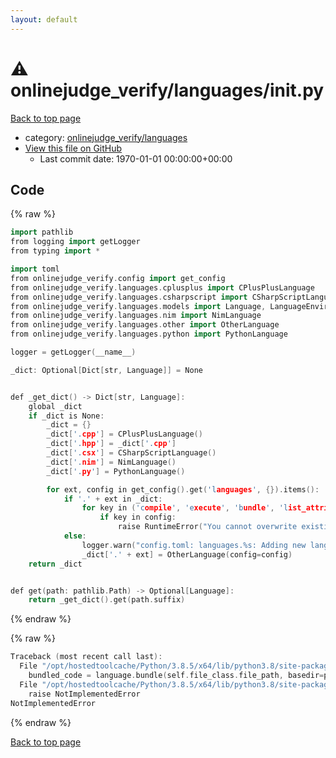 ```yaml
---
layout: default
---
```


<!-- mathjax config similar to math.stackexchange -->
<script type="text/javascript" async
  src="https://cdnjs.cloudflare.com/ajax/libs/mathjax/2.7.5/MathJax.js?config=TeX-MML-AM_CHTML">
</script>
<script type="text/x-mathjax-config">
  MathJax.Hub.Config({
    TeX: { equationNumbers: { autoNumber: "AMS" }},
    tex2jax: {
      inlineMath: [ ['$','$'] ],
      processEscapes: true
    },
    "HTML-CSS": { matchFontHeight: false },
    displayAlign: "left",
    displayIndent: "2em"
  });
</script>

<script type="text/javascript" src="https://cdnjs.cloudflare.com/ajax/libs/jquery/3.4.1/jquery.min.js"></script>
<script src="https://cdn.jsdelivr.net/npm/jquery-balloon-js@1.1.2/jquery.balloon.min.js" integrity="sha256-ZEYs9VrgAeNuPvs15E39OsyOJaIkXEEt10fzxJ20+2I=" crossorigin="anonymous"></script>
<script type="text/javascript" src="../../../assets/js/copy-button.js"></script>
<link rel="stylesheet" href="../../../assets/css/copy-button.css" />


# :warning: onlinejudge_verify/languages/__init__.py

<a href="../../../index.html">Back to top page</a>

* category: <a href="../../../index.html#8764973beee812e26bd247e90c5ce8ff">onlinejudge_verify/languages</a>
* <a href="{{ site.github.repository_url }}/blob/master/onlinejudge_verify/languages/__init__.py">View this file on GitHub</a>
    - Last commit date: 1970-01-01 00:00:00+00:00




## Code

<a id="unbundled"></a>
{% raw %}
```cpp
import pathlib
from logging import getLogger
from typing import *

import toml
from onlinejudge_verify.config import get_config
from onlinejudge_verify.languages.cplusplus import CPlusPlusLanguage
from onlinejudge_verify.languages.csharpscript import CSharpScriptLanguage
from onlinejudge_verify.languages.models import Language, LanguageEnvironment
from onlinejudge_verify.languages.nim import NimLanguage
from onlinejudge_verify.languages.other import OtherLanguage
from onlinejudge_verify.languages.python import PythonLanguage

logger = getLogger(__name__)

_dict: Optional[Dict[str, Language]] = None


def _get_dict() -> Dict[str, Language]:
    global _dict
    if _dict is None:
        _dict = {}
        _dict['.cpp'] = CPlusPlusLanguage()
        _dict['.hpp'] = _dict['.cpp']
        _dict['.csx'] = CSharpScriptLanguage()
        _dict['.nim'] = NimLanguage()
        _dict['.py'] = PythonLanguage()

        for ext, config in get_config().get('languages', {}).items():
            if '.' + ext in _dict:
                for key in ('compile', 'execute', 'bundle', 'list_attributes', 'list_dependencies'):
                    if key in config:
                        raise RuntimeError("You cannot overwrite existing language: .{}".format(ext))
            else:
                logger.warn("config.toml: languages.%s: Adding new languages using `config.toml` is supported but not recommended. Please consider making pull requests for your languages, see https://github.com/kmyk/online-judge-verify-helper/issues/116", ext)
                _dict['.' + ext] = OtherLanguage(config=config)
    return _dict


def get(path: pathlib.Path) -> Optional[Language]:
    return _get_dict().get(path.suffix)

```
{% endraw %}

<a id="bundled"></a>
{% raw %}
```cpp
Traceback (most recent call last):
  File "/opt/hostedtoolcache/Python/3.8.5/x64/lib/python3.8/site-packages/onlinejudge_verify/docs.py", line 349, in write_contents
    bundled_code = language.bundle(self.file_class.file_path, basedir=pathlib.Path.cwd())
  File "/opt/hostedtoolcache/Python/3.8.5/x64/lib/python3.8/site-packages/onlinejudge_verify/languages/python.py", line 84, in bundle
    raise NotImplementedError
NotImplementedError

```
{% endraw %}

<a href="../../../index.html">Back to top page</a>

